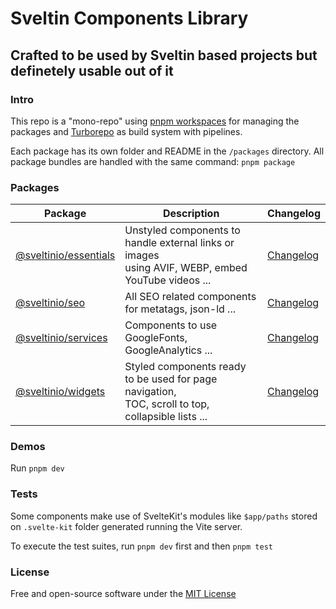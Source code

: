 # Sveltin Components Library

## Crafted to be used by Sveltin based projects but definetely usable out of it

### Intro

This repo is a "mono-repo" using [pnpm workspaces](https://pnpm.io/workspaces) for managing the packages and [Turborepo](https://turborepo.org/) as build system with pipelines.

Each package has its own folder and README in the `/packages` directory. All package bundles are handled with the same command: `pnpm package`

### Packages

| Package                                      | Description                                                                                              | Changelog                                     |
| -------------------------------------------- | -------------------------------------------------------------------------------------------------------- | --------------------------------------------- |
| [@sveltinio/essentials](packages/essentials) | Unstyled components to handle external links or images <br/> using AVIF, WEBP, embed YouTube videos ...                             | [Changelog](packages/essentials/CHANGELOG.md) |
| [@sveltinio/seo](packages/seo)               | All SEO related components for metatags, json-ld ...                                                    | [Changelog](packages/seo/CHANGELOG.md)        |
| [@sveltinio/services](packages/services)     | Components to use GoogleFonts, GoogleAnalytics ...                        | [Changelog](packages/services/CHANGELOG.md)   |
| [@sveltinio/widgets](packages/widgets)       | Styled components ready to be used for page navigation, <br/> TOC, scroll to top, collapsible lists ... | [Changelog](packages/widgets/CHANGELOG.md)    |

### Demos

Run `pnpm dev`

### Tests

Some components make use of SvelteKit's modules like `$app/paths` stored on `.svelte-kit` folder generated running the Vite server.

To execute the test suites, run `pnpm dev` first and then `pnpm test`

### License

Free and open-source software under the [MIT License](LICENSE)

